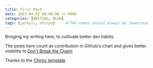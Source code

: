 ```yaml
---
title: First Post
date: 2023-04-02 00:00:00 +/-0000
categories: [WRITING, BLOG]
tags: [jeckyll, chirpy]     # TAG names should always be lowercase
---
```


Bringing my writing here, to cultivate better dev habits.

The posts here count as contribution in Github's chart and gives better visibility to [Don't Break the Chain!](https://blog.doist.com/dont-break-the-chain/)



Thanks to the [Chirpy template](https://github.com/cotes2020/chirpy-starter)